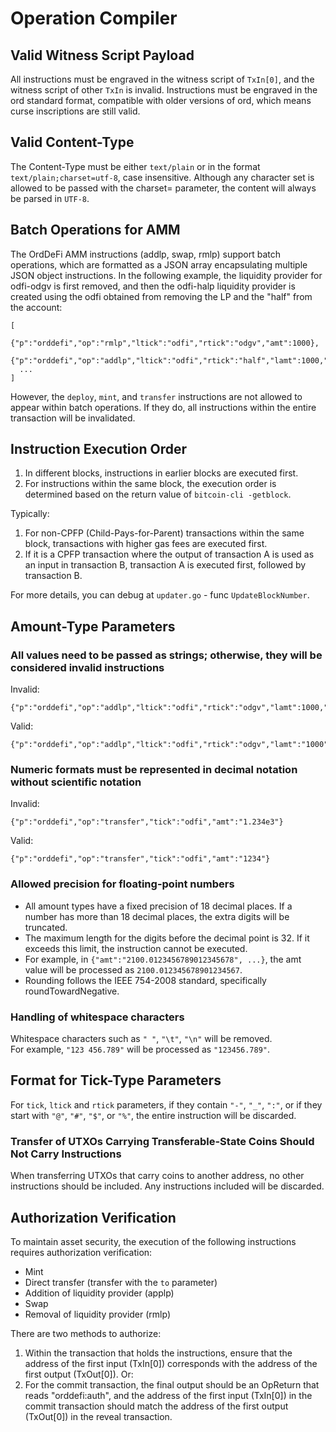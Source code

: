# Operation Compiler

## Valid Witness Script Payload

All instructions must be engraved in the witness script of `TxIn[0]`, and the witness script of other `TxIn` is invalid.
Instructions must be engraved in the ord standard format, compatible with older versions of ord, which means curse inscriptions are still valid.

## Valid Content-Type

The Content-Type must be either `text/plain` or in the format `text/plain;charset=utf-8`, case insensitive.
Although any character set is allowed to be passed with the charset= parameter, the content will always be parsed in `UTF-8`.

## Batch Operations for AMM

The OrdDeFi AMM instructions (addlp, swap, rmlp) support batch operations, which are formatted as a JSON array encapsulating multiple JSON object instructions. In the following example, the liquidity provider for odfi-odgv is first removed, and then the odfi-halp liquidity provider is created using the odfi obtained from removing the LP and the "half" from the account:

```
[
  {"p":"orddefi","op":"rmlp","ltick":"odfi","rtick":"odgv","amt":1000},
  {"p":"orddefi","op":"addlp","ltick":"odfi","rtick":"half","lamt":1000,"ramt":1000},
  ...
]
```

However, the `deploy`, `mint`, and `transfer` instructions are not allowed to appear within batch operations. If they do, all instructions within the entire transaction will be invalidated.

## Instruction Execution Order

1. In different blocks, instructions in earlier blocks are executed first.  
2. For instructions within the same block, the execution order is determined based on the return value of `bitcoin-cli -getblock`.   

Typically:  

1. For non-CPFP (Child-Pays-for-Parent) transactions within the same block, transactions with higher gas fees are executed first.  
2. If it is a CPFP transaction where the output of transaction A is used as an input in transaction B, transaction A is executed first, followed by transaction B. 

For more details, you can debug at `updater.go` - func `UpdateBlockNumber`.

## Amount-Type Parameters

### All values need to be passed as strings; otherwise, they will be considered invalid instructions

Invalid:

```
{"p":"orddefi","op":"addlp","ltick":"odfi","rtick":"odgv","lamt":1000,"ramt":1000}
```

Valid:

```
{"p":"orddefi","op":"addlp","ltick":"odfi","rtick":"odgv","lamt":"1000","ramt":"1000"}
```

### Numeric formats must be represented in decimal notation without scientific notation

Invalid:

```
{"p":"orddefi","op":"transfer","tick":"odfi","amt":"1.234e3"}
```

Valid:

```
{"p":"orddefi","op":"transfer","tick":"odfi","amt":"1234"}
```

### Allowed precision for floating-point numbers

* All amount types have a fixed precision of 18 decimal places. If a number has more than 18 decimal places, the extra digits will be truncated.  
* The maximum length for the digits before the decimal point is 32. If it exceeds this limit, the instruction cannot be executed.  
* For example, in `{"amt":"2100.0123456789012345678", ...}`, the amt value will be processed as `2100.012345678901234567`.  
* Rounding follows the IEEE 754-2008 standard, specifically roundTowardNegative.  

### Handling of whitespace characters

Whitespace characters such as `" "`, `"\t"`, `"\n"` will be removed.  
For example, `"123 456.789"` will be processed as `"123456.789"`.

## Format for Tick-Type Parameters

For `tick`, `ltick` and `rtick` parameters, if they contain `"-"`, `"_"`, `":"`, or if they start with `"@"`, `"#"`, `"$"`, or `"%"`, the entire instruction will be discarded.  

### Transfer of UTXOs Carrying Transferable-State Coins Should Not Carry Instructions

When transferring UTXOs that carry coins to another address, no other instructions should be included. Any instructions included will be discarded.

## Authorization Verification

To maintain asset security, the execution of the following instructions requires authorization verification:

* Mint
* Direct transfer (transfer with the `to` parameter)
* Addition of liquidity provider (applp)
* Swap
* Removal of liquidity provider (rmlp)

There are two methods to authorize:

1. Within the transaction that holds the instructions, ensure that the address of the first input (TxIn[0]) corresponds with the address of the first output (TxOut[0]). Or:
2. For the commit transaction, the final output should be an OpReturn that reads "orddefi:auth", and the address of the first input (TxIn[0]) in the commit transaction should match the address of the first output (TxOut[0]) in the reveal transaction.